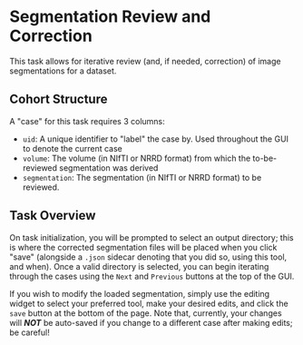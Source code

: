 # Segmentation Review and Correction

This task allows for iterative review (and, if needed, correction) of image segmentations for a dataset.

## Cohort Structure

A "case" for this task requires 3 columns:

* `uid`: A unique identifier to "label" the case by. Used throughout the GUI to denote the current case
* `volume`: The volume (in NIfTI or NRRD format) from which the to-be-reviewed segmentation was derived
* `segmentation`: The segmentation (in NIfTI or NRRD format) to be reviewed.

## Task Overview

On task initialization, you will be prompted to select an output directory; this is where the corrected segmentation files will be placed when you click "save" (alongside a `.json` sidecar denoting that you did so, using this tool, and when). Once a valid directory is selected, you can begin iterating through the cases using the `Next` and `Previous` buttons at the top of the GUI.

If you wish to modify the loaded segmentation, simply use the editing widget to select your preferred tool, make your desired edits, and click the `save` button at the bottom of the page. Note that, currently, your changes will _**NOT**_ be auto-saved if you change to a different case after making edits; be careful!

